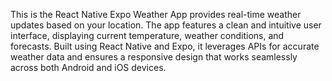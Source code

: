 This is the React Native Expo Weather App provides real-time weather updates based on your location. The app features a clean and intuitive user interface, displaying current temperature, weather conditions, and forecasts. Built using React Native and Expo, it leverages APIs for accurate weather data and ensures a responsive design that works seamlessly across both Android and iOS devices.
